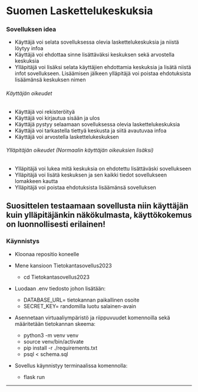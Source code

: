 # Suomen Laskettelukeskuksia

### Sovelluksen idea

- Käyttäjä voi selata sovelluksessa olevia laskettelukeskuksia ja niistä löytyy infoa 
- Käyttäjä voi ehdottaa sinne lisättäväksi keskuksen sekä arvostella keskuksia
- Ylläpitäjä voi lisäksi selata käyttäjien ehdottamia keskuksia ja lisätä niistä infot sovellukseen. Lisäämisen jälkeen ylläpitäjä voi poistaa ehdotuksista lisäämänsä keskuksen nimen

###### Käyttäjän oikeudet
  - Käyttäjä voi rekisteröityä
  - Käyttäjä voi kirjautua sisään ja ulos
  - Käyttäjä pystyy selaamaan sovelluksessa olevia laskettelukeskuksia 
  - Käyttäjä voi tarkastella tiettyä keskusta ja siitä avautuvaa infoa
  - Käyttäjä voi arvostella laskettelukeskuksen
  
###### Ylläpitäjän oikeudet (Normaalin käyttäjän oikeuksien lisäksi)
  - Ylläpitäjä voi lukea mitä keskuksia on ehdotettu lisättäväski sovellukseen
  - Ylläpitäjä voi lisätä keskuksen ja sen kaikki tiedot sovellukseen lomakkeen kautta
  - Ylläpitäjä voi poistaa ehdotuksista lisäämänsä sovelluksen

Suosittelen testaamaan sovellusta niin käyttäjän kuin ylläpitäjänkin näkökulmasta, käyttökokemus on luonnollisesti erilainen!
---

### Käynnistys

- Kloonaa repositio koneelle
    
- Mene kansioon Tietokantasovellus2023
   - cd Tietokantasovellus2023
- Luodaan .env tiedosto johon lisätään:
   - DATABASE_URL= tietokannan paikallinen osoite
   - SECRET_KEY= randomilla luotu salainen-avain
- Asennetaan virtuaaliympäristö ja riippuvuudet komennoilla sekä määritetään tietokannan skeema:
  - python3 -m venv venv
  - source venv/bin/activate
  - pip install -r ./requirements.txt
  - psql < schema.sql
- Sovellus käynnistyy terminaalissa komennolla:
  - flask run
  
---

 

